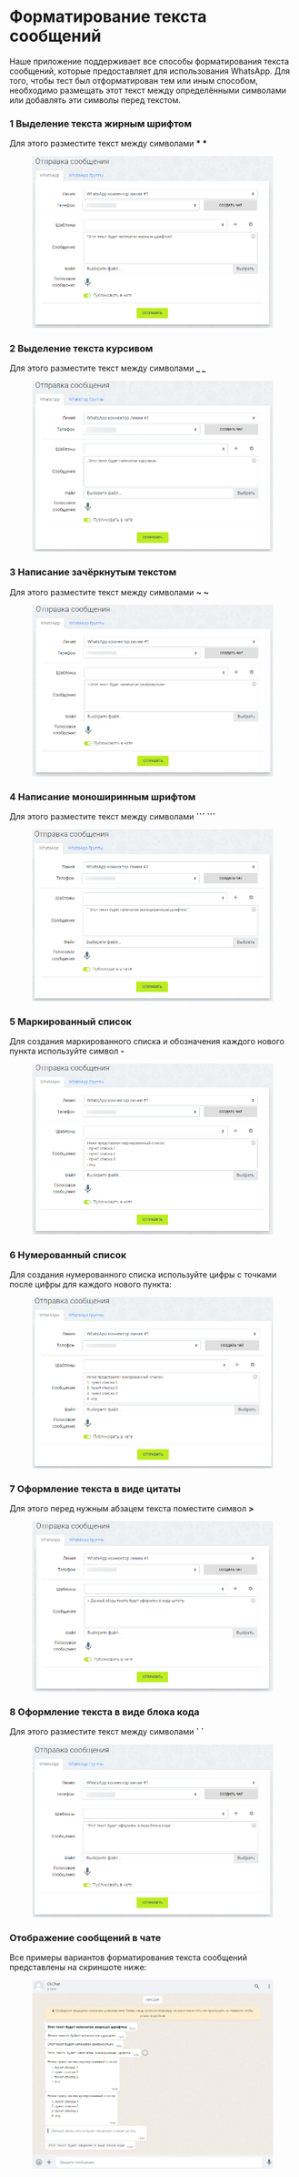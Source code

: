 # Форматирование текста сообщений

Наше приложение поддерживает все способы форматирования текста сообщений, которые предоставляет для использования WhatsApp. Для того, чтобы тест был отформатирован тем или иным способом, необходимо размещать этот текст между определёнными символами или добавлять эти символы перед текстом.

### 1 Выделение текста жирным шрифтом

Для этого разместите текст между символами **\* \***

<figure><img src="../../.gitbook/assets/image (2) (1) (1) (1) (1) (1) (1) (1) (1).png" alt=""><figcaption></figcaption></figure>

### 2 Выделение текста курсивом

Для этого разместите текст между символами **\_ \_**

<figure><img src="../../.gitbook/assets/image (1) (1) (1) (1) (1) (1) (1) (1) (1) (1) (1) (1) (1) (1) (1) (1) (1).png" alt=""><figcaption></figcaption></figure>

### 3 Написание зачёркнутым текстом

Для этого разместите текст между символами **\~ \~**

<figure><img src="../../.gitbook/assets/image (3) (1) (1) (1) (1) (1).png" alt=""><figcaption></figcaption></figure>

### 4 Написание моноширинным шрифтом

Для этого разместите текст между символами **\`\`\` \`\`\`**

<figure><img src="../../.gitbook/assets/image (4) (1) (1) (1) (1).png" alt=""><figcaption></figcaption></figure>

### 5 Маркированный список

Для создания маркированного списка и обозначения каждого нового пункта используйте символ **-**

<figure><img src="../../.gitbook/assets/image (5) (1) (1).png" alt=""><figcaption></figcaption></figure>

### 6 Нумерованный список

Для создания нумерованного списка используйте цифры с точками после цифры для каждого нового пункта:

<figure><img src="../../.gitbook/assets/image (9) (1).png" alt=""><figcaption></figcaption></figure>

### 7 Оформление текста в виде цитаты

Для этого перед нужным абзацем текста поместите символ **>**

<figure><img src="../../.gitbook/assets/image (7) (1) (1).png" alt=""><figcaption></figcaption></figure>

### 8 Оформление текста в виде блока кода

Для этого разместите текст между символами **\` \`**

<figure><img src="../../.gitbook/assets/image (8) (1) (1).png" alt=""><figcaption></figcaption></figure>

### Отображение сообщений в чате

Все примеры вариантов форматирования текста сообщений представлены на скриншоте ниже:

<figure><img src="../../.gitbook/assets/image (10) (1).png" alt=""><figcaption></figcaption></figure>
